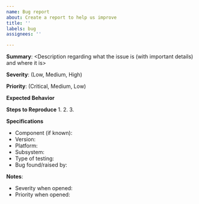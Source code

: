 ```yaml
---
name: Bug report
about: Create a report to help us improve
title: ''
labels: bug
assignees: ''

---
```


**Summary**:
<Description regarding what the issue is (with important details) and where it is>

**Severity**:
(Low, Medium, High)

**Priority**:
(Critical, Medium, Low)

**Expected Behavior**


**Steps to Reproduce**
  1.
  2.
  3.


**Specifications**
  - Component (if known):
  - Version:
  - Platform:
  - Subsystem:
  - Type of testing:
  - Bug found/raised by:


**Notes**:

- Severity when opened:
- Priority when opened:
